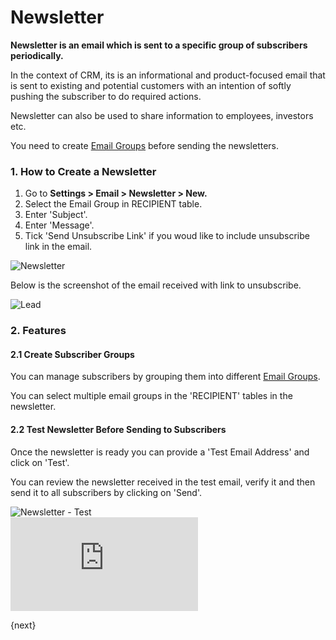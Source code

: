 <!-- add-breadcrumbs -->
# Newsletter

**Newsletter is an email which is sent to a specific group of subscribers periodically.**

In the context of CRM, its is an informational and product-focused email that is sent to existing and potential customers with an intention of softly pushing the subscriber to do required actions.

Newsletter can also be used to share information to employees, investors etc.

You need to create [Email Groups](/docs/user/manual/en/CRM/email_group) before sending the newsletters.

### 1. How to Create a Newsletter
1. Go to **Settings > Email > Newsletter > New.**
1. Select the Email Group in RECIPIENT table.
1. Enter 'Subject'.
1. Enter 'Message'.
1. Tick 'Send Unsubscribe Link' if you woud like to include unsubscribe link in the email.

<img class="screenshot" alt="Newsletter" src="{{docs_base_url}}/assets/img/crm/news_letter.gif">

Below is the screenshot of the email received with link to unsubscribe.

<img class="screenshot" alt="Lead" src="{{docs_base_url}}/assets/img/crm/newsletter.png">

### 2. Features

#### 2.1 Create Subscriber Groups

You can manage subscribers by grouping them into different [Email Groups](/docs/user/manual/en/CRM/email_group).

You can select multiple email groups in the 'RECIPIENT' tables in the newsletter.

#### 2.2 Test Newsletter Before Sending to Subscribers

Once the newsletter is ready you can provide a 'Test Email Address' and click on 'Test'.

You can review the newsletter received in the test email, verify it and then send it to all subscribers by clicking on 'Send'.

<img class="screenshot" alt="Newsletter - Test" src="{{docs_base_url}}/assets/img/crm/newsletter-test.png">

<div class="embed-container">
    <iframe src="https://www.youtube.com/embed/muLKsCrrDRo?rel=0" frameborder="0" allow="autoplay; encrypted-media" allowfullscreen>
    </iframe>
</div>

{next}

